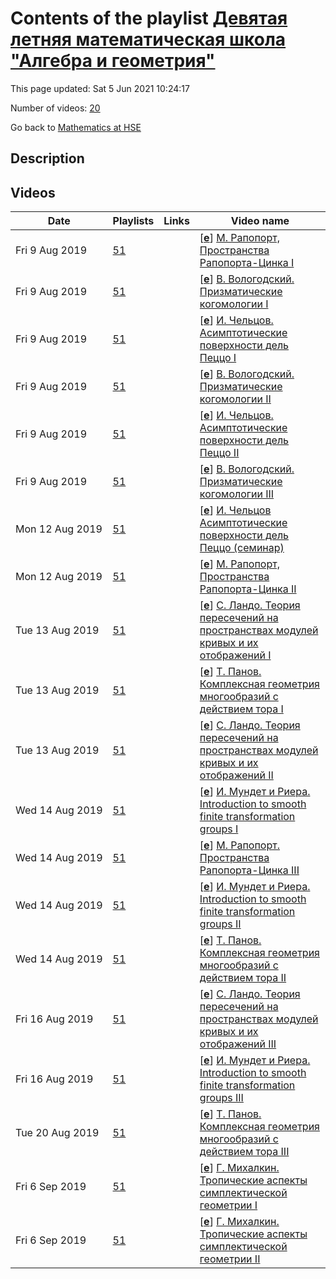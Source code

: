 # Contents of the playlist [Девятая летняя математическая школа "Алгебра и геометрия"](https://www.youtube.com/playlist?list=PLq3E5oubNNoByM-ilPKSfW-HiGAGNY7Jn)

This page updated: Sat 5 Jun 2021 10:24:17

Number of videos: [20](#videos)

Go back to [Mathematics at HSE](../README.md)

## Description



## Videos

|Date|Playlists|Links|Video name|
|---|---|---|---|
| Fri&nbsp;9&nbsp;Aug&nbsp;2019 | [51](../playlists/51 "Девятая летняя математическая школа \"Алгебра и геометрия\"") |  | [[**e**](https://studio.youtube.com/video/O7QZXfVUR80/edit "Edit")] [М. Рапопорт, Пространства Рапопорта-Цинка I](https://www.youtube.com/watch?v=O7QZXfVUR80&list=PLq3E5oubNNoByM-ilPKSfW-HiGAGNY7Jn "Пространства Рапопорта-Цинка --- важнейшие примеры локальных многообразий Шимуры в смысле Шольце. Это пространства модулей p-делимых групп в одном фиксированном классе изогении. В курсе я определю эти объекты и опишу их замечательные свойства. Примерами пространств Рапопорта-Цинка (и единственными из этих пространств, для которых известна явная конструкция) являются пространство Любина-Тэйта и пространство Дринфельда.") |
| Fri&nbsp;9&nbsp;Aug&nbsp;2019 | [51](../playlists/51 "Девятая летняя математическая школа \"Алгебра и геометрия\"") |  | [[**e**](https://studio.youtube.com/video/Xw39AcD86f0/edit "Edit")] [В. Вологодский. Призматические когомологии I](https://www.youtube.com/watch?v=Xw39AcD86f0&list=PLq3E5oubNNoByM-ilPKSfW-HiGAGNY7Jn "Торическая геометрия и топология даёт Призматические когомологии, придуманные Бхаттом и Шольцем, - удобный язык для построения разнообразных \"деформаций\" когомологий де Рама (например, кристальных когомологий или q-когомологий де Рама), а также теорем сравнения (как в p-адической теории Ходжа). Курс будет неспешным введением в теорию Бхатта-Шольца.") |
| Fri&nbsp;9&nbsp;Aug&nbsp;2019 | [51](../playlists/51 "Девятая летняя математическая школа \"Алгебра и геометрия\"") |  | [[**e**](https://studio.youtube.com/video/80LFzkJXnKE/edit "Edit")] [И. Чельцов. Асимптотические поверхности дель Пеццо I](https://www.youtube.com/watch?v=80LFzkJXnKE&list=PLq3E5oubNNoByM-ilPKSfW-HiGAGNY7Jn "Этот курс сфокусирован на одном (достаточно узком, но интересном) классе (лог) многообразий Фано (размерности два). Сначала мы дадим (простое) определение этих поверхностей (с границей). Затем мы получим их полную (очень наглядную) классификацию при (очень естественном) условии гладкости и неприводимости граничного дивизора. После этого мы рассмотрим (детально) вопрос их K-стабильности. А именно, мы покажем как использовать (так называемый) альфа-инвариант Тиана для доказательства K-стабильности найденых нами поверхностей, чей лог-канонический дивизор в пределе тривиален. Потом, мы воспользуемся (отфлоппированным) логарифмическим аналогом препятствия Росса и Томаса и покажем что поверхности, чей лог-канонический дивизор в пределе объемен, не являются K-стабильными. Наконец, мы оценим дельта-инвариант оставшихся поверхностей и покажем что почти все они (кроме шести семейств) также являются K-стабильными и (как следствие) обладают метриками Кэлера-Эйнштейна с (коническими) особенностями вдоль граничной кривой. K-стабильность поверхностей в оставшихся шести семействах (пока) неизвестна. Основная цель курса помочь участникам (коллективно) доказать это (по крайней мере в некоторых частных случаях). Курс не требует никаких специальных знаний кроме (базовой) бирациональной геометриии неособых (проективных) поверхностей.") |
| Fri&nbsp;9&nbsp;Aug&nbsp;2019 | [51](../playlists/51 "Девятая летняя математическая школа \"Алгебра и геометрия\"") |  | [[**e**](https://studio.youtube.com/video/cfRRAzZxVk4/edit "Edit")] [В. Вологодский. Призматические когомологии II](https://www.youtube.com/watch?v=cfRRAzZxVk4&list=PLq3E5oubNNoByM-ilPKSfW-HiGAGNY7Jn "орическая геометрия и топология даёт Призматические когомологии, придуманные Бхаттом и Шольцем, - удобный язык для построения разнообразных \"деформаций\" когомологий де Рама (например, кристальных когомологий или q-когомологий де Рама), а также теорем сравнения (как в p-адической теории Ходжа). Курс будет неспешным введением в теорию Бхатта-Шольца.") |
| Fri&nbsp;9&nbsp;Aug&nbsp;2019 | [51](../playlists/51 "Девятая летняя математическая школа \"Алгебра и геометрия\"") |  | [[**e**](https://studio.youtube.com/video/7hAOxTFVPoQ/edit "Edit")] [И. Чельцов. Асимптотические поверхности дель Пеццо II](https://www.youtube.com/watch?v=7hAOxTFVPoQ&list=PLq3E5oubNNoByM-ilPKSfW-HiGAGNY7Jn "Этот курс сфокусирован на одном (достаточно узком, но интересном) классе (лог) многообразий Фано (размерности два). Сначала мы дадим (простое) определение этих поверхностей (с границей). Затем мы получим их полную (очень наглядную) классификацию при (очень естественном) условии гладкости и неприводимости граничного дивизора. После этого мы рассмотрим (детально) вопрос их K-стабильности. А именно, мы покажем как использовать (так называемый) альфа-инвариант Тиана для доказательства K-стабильности найденых нами поверхностей, чей лог-канонический дивизор в пределе тривиален. Потом, мы воспользуемся (отфлоппированным) логарифмическим аналогом препятствия Росса и Томаса и покажем что поверхности, чей лог-канонический дивизор в пределе объемен, не являются K-стабильными. Наконец, мы оценим дельта-инвариант оставшихся поверхностей и покажем что почти все они (кроме шести семейств) также являются K-стабильными и (как следствие) обладают метриками Кэлера-Эйнштейна с (коническими) особенностями вдоль граничной кривой. K-стабильность поверхностей в оставшихся шести семействах (пока) неизвестна. Основная цель курса помочь участникам (коллективно) доказать это (по крайней мере в некоторых частных случаях). Курс не требует никаких специальных знаний кроме (базовой) бирациональной геометриии неособых (проективных) поверхностей") |
| Fri&nbsp;9&nbsp;Aug&nbsp;2019 | [51](../playlists/51 "Девятая летняя математическая школа \"Алгебра и геометрия\"") |  | [[**e**](https://studio.youtube.com/video/qIZcKrOwg9I/edit "Edit")] [В. Вологодский. Призматические когомологии III](https://www.youtube.com/watch?v=qIZcKrOwg9I&list=PLq3E5oubNNoByM-ilPKSfW-HiGAGNY7Jn "Торическая геометрия и топология даёт Призматические когомологии, придуманные Бхаттом и Шольцем, - удобный язык для построения разнообразных \"деформаций\" когомологий де Рама (например, кристальных когомологий или q-когомологий де Рама), а также теорем сравнения (как в p-адической теории Ходжа). Курс будет неспешным введением в теорию Бхатта-Шольца.") |
| Mon&nbsp;12&nbsp;Aug&nbsp;2019 | [51](../playlists/51 "Девятая летняя математическая школа \"Алгебра и геометрия\"") |  | [[**e**](https://studio.youtube.com/video/793wOxxjCnE/edit "Edit")] [И. Чельцов  Асимптотические поверхности дель Пеццо (семинар)](https://www.youtube.com/watch?v=793wOxxjCnE&list=PLq3E5oubNNoByM-ilPKSfW-HiGAGNY7Jn "Этот курс сфокусирован на одном (достаточно узком, но интересном) классе (лог) многообразий Фано (размерности два). Сначала мы дадим (простое) определение этих поверхностей (с границей). Затем мы получим их полную (очень наглядную) классификацию при (очень естественном) условии гладкости и неприводимости граничного дивизора. После этого мы рассмотрим (детально) вопрос их K-стабильности. А именно, мы покажем как использовать (так называемый) альфа-инвариант Тиана для доказательства K-стабильности найденых нами поверхностей, чей лог-канонический дивизор в пределе тривиален. Потом, мы воспользуемся (отфлоппированным) логарифмическим аналогом препятствия Росса и Томаса и покажем что поверхности, чей лог-канонический дивизор в пределе объемен, не являются K-стабильными. Наконец, мы оценим дельта-инвариант оставшихся поверхностей и покажем что почти все они (кроме шести семейств) также являются K-стабильными и (как следствие) обладают метриками Кэлера-Эйнштейна с (коническими) особенностями вдоль граничной кривой. K-стабильность поверхностей в оставшихся шести семействах (пока) неизвестна. Основная цель курса помочь участникам (коллективно) доказать это (по крайней мере в некоторых частных случаях). Курс не требует никаких специальных знаний кроме (базовой) бирациональной геометриии неособых (проективных) поверхностей.") |
| Mon&nbsp;12&nbsp;Aug&nbsp;2019 | [51](../playlists/51 "Девятая летняя математическая школа \"Алгебра и геометрия\"") |  | [[**e**](https://studio.youtube.com/video/HpWOERn0fUE/edit "Edit")] [М. Рапопорт, Пространства Рапопорта-Цинка II](https://www.youtube.com/watch?v=HpWOERn0fUE&list=PLq3E5oubNNoByM-ilPKSfW-HiGAGNY7Jn "Пространства Рапопорта-Цинка --- важнейшие примеры локальных многообразий Шимуры в смысле Шольце. Это пространства модулей p-делимых групп в одном фиксированном классе изогении. В курсе я определю эти объекты и опишу их замечательные свойства. Примерами пространств Рапопорта-Цинка (и единственными из этих пространств, для которых известна явная конструкция) являются пространство Любина-Тэйта и пространство Дринфельда.") |
| Tue&nbsp;13&nbsp;Aug&nbsp;2019 | [51](../playlists/51 "Девятая летняя математическая школа \"Алгебра и геометрия\"") |  | [[**e**](https://studio.youtube.com/video/iBiDc8Dj_eg/edit "Edit")] [С. Ландо. Теория пересечений на пространствах модулей кривых и их отображений I](https://www.youtube.com/watch?v=iBiDc8Dj_eg&list=PLq3E5oubNNoByM-ilPKSfW-HiGAGNY7Jn "М.Казарян, С.Ландо, В.Прасолов, Алгебраические кривые: по направлению к пространствам модулей М., МЦНМО, 2018") |
| Tue&nbsp;13&nbsp;Aug&nbsp;2019 | [51](../playlists/51 "Девятая летняя математическая школа \"Алгебра и геометрия\"") |  | [[**e**](https://studio.youtube.com/video/DF4MDM4B-TA/edit "Edit")] [Т. Панов. Комплексная геометрия многообразий с действием тора I](https://www.youtube.com/watch?v=DF4MDM4B-TA&list=PLq3E5oubNNoByM-ilPKSfW-HiGAGNY7Jn "Торическая геометрия и топология даёт большое количество примеров многообразий с \"нестандартными\" комплексными структурами, т.е. некэлеровыми и даже не мойшезоновыми. Одним из основных классов таких примеров являются момент-угол-многообразия. Комплексное момент-угол-многообразие Z задаётся некоторым набором комбинаторно-геометрических данных, включающих полный симплициальный (но не обязательно рациональный) веер. В случае рациональных вееров многообразие Z является тотальным пространством голоморфного расслоения над торическим многообразием со слоем компактный комплексный тор. В этом случае инварианты комплексной структуры на Z, такие как когомологии Дольбо и числа Ходжа, могут быть описаны при помощи спектральной последовательности Бореля голоморфного расслоения.  В общем случае на комплексном момент-угол-многообразии Z имеется каноническое голоморфное слоение F, эквивариантное под действием алгебраического тора. Примеры момент-угол-многообразий включают многообразия Хопфа, Калаби-Экманна и их деформации. Пара (Z,F) из многообразия и голомофрного слоения также изучалась как модель для некоммутативных торических многообразий в работах Katzarkov, Lupercio, Meersseman, Verjovsky (arXiv:1308.2774) и Ratiu, Zung (arXiv:1705.11110) .  Геометрия многообразий Z и слоений F весьма интересна и нестандартна. Основным инструментом для изучения геометрии комплексных момент-угол-многообразий Z является трансверсально кэлерова форма для слоения F. Такая форма существует при некоторых ограничениях на комбинаторные данные. Путём интегрирования трансверсально кэлеровой формы доказывается, что любое кэлерово подмногообразие в момент-угол-многообразии Z лежит в листе слоения F. Для общего момент-угол-многообразия Z в своём комбинаторном классе все его подмногообразия являются момент-угол-многообразиями меньшей размерности, а значит число их конечно. Это влечёт, в частности, что Z не допускает непостоянных мероморфных функций, т.е. его алгебраическая размерность равна нулю.  Battaglia, Zaffran (arXiv:1108.1637) вычислили базисные числа Бетти для канонического голоморфного слоения на момент-угол-многообразии Z, соответствующем расщепляемому (shellable) вееру. Ими была высказана гипотеза, что кольцо базисных когомологий в случае произвольного симплициального веера имеет тот же вид, что и кольцо когомологий полного симплициального торического многообразия (даваемое теоремой Данилова-Юркевича). Мы доказываем эту гипотезу. Доказательство использует спектральную последовательность Эйленберга-Мура; ключевым утверждением здесь является формальность модели Картана для действия тора на Z.") |
| Tue&nbsp;13&nbsp;Aug&nbsp;2019 | [51](../playlists/51 "Девятая летняя математическая школа \"Алгебра и геометрия\"") |  | [[**e**](https://studio.youtube.com/video/md0z_aoczuE/edit "Edit")] [С. Ландо. Теория пересечений на пространствах модулей кривых и их отображений II](https://www.youtube.com/watch?v=md0z_aoczuE&list=PLq3E5oubNNoByM-ilPKSfW-HiGAGNY7Jn "М.Казарян, С.Ландо, В.Прасолов, Алгебраические кривые: по направлению к пространствам модулей М., МЦНМО, 2018") |
| Wed&nbsp;14&nbsp;Aug&nbsp;2019 | [51](../playlists/51 "Девятая летняя математическая школа \"Алгебра и геометрия\"") |  | [[**e**](https://studio.youtube.com/video/QvcLit1GMYk/edit "Edit")] [И. Мундет и Риера. Introduction to smooth finite transformation groups I](https://www.youtube.com/watch?v=QvcLit1GMYk&list=PLq3E5oubNNoByM-ilPKSfW-HiGAGNY7Jn "I will give an introduction to the theory of smooth finite transformation groups. My choice of material will be guided by the problem of determining which finite groups admit smooth effective actions on a given manifold. A complete answer to this problem is at present out of reach, but many partial results are available. Among these, I will explain: (i) the basics of Smith theory, (ii) a classical result of Mann and Su on actions of finite abelian groups, and (iii) some of the recent results on the Jordan property for diffeomorphism groups. With this motivation in mind I will explain basic facts on differential topology, group cohomology and equivariant cohomology. I will only assume that the audience is familiar with standard notions in algebraic topology such as singular (co)homology and spectral sequences, basic differential and Riemannian geometry, and very basic notions on finite groups.") |
| Wed&nbsp;14&nbsp;Aug&nbsp;2019 | [51](../playlists/51 "Девятая летняя математическая школа \"Алгебра и геометрия\"") |  | [[**e**](https://studio.youtube.com/video/T7VAASVo9zQ/edit "Edit")] [М. Рапопорт. Пространства Рапопорта-Цинка III](https://www.youtube.com/watch?v=T7VAASVo9zQ&list=PLq3E5oubNNoByM-ilPKSfW-HiGAGNY7Jn "Пространства Рапопорта-Цинка --- важнейшие примеры локальных многообразий Шимуры в смысле Шольце. Это пространства модулей p-делимых групп в одном фиксированном классе изогении. В курсе я определю эти объекты и опишу их замечательные свойства. Примерами пространств Рапопорта-Цинка (и единственными из этих пространств, для которых известна явная конструкция) являются пространство Любина-Тэйта и пространство Дринфельда.") |
| Wed&nbsp;14&nbsp;Aug&nbsp;2019 | [51](../playlists/51 "Девятая летняя математическая школа \"Алгебра и геометрия\"") |  | [[**e**](https://studio.youtube.com/video/2remnMFWYcw/edit "Edit")] [И. Мундет и Риера. Introduction to smooth finite transformation groups II](https://www.youtube.com/watch?v=2remnMFWYcw&list=PLq3E5oubNNoByM-ilPKSfW-HiGAGNY7Jn "I will give an introduction to the theory of smooth finite transformation groups. My choice of material will be guided by the problem of determining which finite groups admit smooth effective actions on a given manifold. A complete answer to this problem is at present out of reach, but many partial results are available. Among these, I will explain: (i) the basics of Smith theory, (ii) a classical result of Mann and Su on actions of finite abelian groups, and (iii) some of the recent results on the Jordan property for diffeomorphism groups. With this motivation in mind I will explain basic facts on differential topology, group cohomology and equivariant cohomology. I will only assume that the audience is familiar with standard notions in algebraic topology such as singular (co)homology and spectral sequences, basic differential and Riemannian geometry, and very basic notions on finite groups.") |
| Wed&nbsp;14&nbsp;Aug&nbsp;2019 | [51](../playlists/51 "Девятая летняя математическая школа \"Алгебра и геометрия\"") |  | [[**e**](https://studio.youtube.com/video/WEV6iwurbnI/edit "Edit")] [Т. Панов. Комплексная геометрия многообразий с действием тора II](https://www.youtube.com/watch?v=WEV6iwurbnI&list=PLq3E5oubNNoByM-ilPKSfW-HiGAGNY7Jn "Торическая геометрия и топология даёт большое количество примеров многообразий с \"нестандартными\" комплексными структурами, т.е. некэлеровыми и даже не мойшезоновыми. Одним из основных классов таких примеров являются момент-угол-многообразия. Комплексное момент-угол-многообразие Z задаётся некоторым набором комбинаторно-геометрических данных, включающих полный симплициальный (но не обязательно рациональный) веер. В случае рациональных вееров многообразие Z является тотальным пространством голоморфного расслоения над торическим многообразием со слоем компактный комплексный тор. В этом случае инварианты комплексной структуры на Z, такие как когомологии Дольбо и числа Ходжа, могут быть описаны при помощи спектральной последовательности Бореля голоморфного расслоения.  В общем случае на комплексном момент-угол-многообразии Z имеется каноническое голоморфное слоение F, эквивариантное под действием алгебраического тора. Примеры момент-угол-многообразий включают многообразия Хопфа, Калаби-Экманна и их деформации. Пара (Z,F) из многообразия и голомофрного слоения также изучалась как модель для некоммутативных торических многообразий в работах Katzarkov, Lupercio, Meersseman, Verjovsky (arXiv:1308.2774) и Ratiu, Zung (arXiv:1705.11110) .  Геометрия многообразий Z и слоений F весьма интересна и нестандартна. Основным инструментом для изучения геометрии комплексных момент-угол-многообразий Z является трансверсально кэлерова форма для слоения F. Такая форма существует при некоторых ограничениях на комбинаторные данные. Путём интегрирования трансверсально кэлеровой формы доказывается, что любое кэлерово подмногообразие в момент-угол-многообразии Z лежит в листе слоения F. Для общего момент-угол-многообразия Z в своём комбинаторном классе все его подмногообразия являются момент-угол-многообразиями меньшей размерности, а значит число их конечно. Это влечёт, в частности, что Z не допускает непостоянных мероморфных функций, т.е. его алгебраическая размерность равна нулю.  Battaglia, Zaffran (arXiv:1108.1637) вычислили базисные числа Бетти для канонического голоморфного слоения на момент-угол-многообразии Z, соответствующем расщепляемому (shellable) вееру. Ими была высказана гипотеза, что кольцо базисных когомологий в случае произвольного симплициального веера имеет тот же вид, что и кольцо когомологий полного симплициального торического многообразия (даваемое теоремой Данилова-Юркевича). Мы доказываем эту гипотезу. Доказательство использует спектральную последовательность Эйленберга-Мура; ключевым утверждением здесь является формальность модели Картана для действия тора на Z.") |
| Fri&nbsp;16&nbsp;Aug&nbsp;2019 | [51](../playlists/51 "Девятая летняя математическая школа \"Алгебра и геометрия\"") |  | [[**e**](https://studio.youtube.com/video/2m70tqYfhs0/edit "Edit")] [С. Ландо. Теория пересечений на пространствах модулей кривых и их отображений III](https://www.youtube.com/watch?v=2m70tqYfhs0&list=PLq3E5oubNNoByM-ilPKSfW-HiGAGNY7Jn "М.Казарян, С.Ландо, В.Прасолов, Алгебраические кривые: по направлению к пространствам модулей М., МЦНМО, 2018") |
| Fri&nbsp;16&nbsp;Aug&nbsp;2019 | [51](../playlists/51 "Девятая летняя математическая школа \"Алгебра и геометрия\"") |  | [[**e**](https://studio.youtube.com/video/rXcUbQyhr_c/edit "Edit")] [И. Мундет и Риера. Introduction to smooth finite transformation groups III](https://www.youtube.com/watch?v=rXcUbQyhr_c&list=PLq3E5oubNNoByM-ilPKSfW-HiGAGNY7Jn "I will give an introduction to the theory of smooth finite transformation groups. My choice of material will be guided by the problem of determining which finite groups admit smooth effective actions on a given manifold. A complete answer to this problem is at present out of reach, but many partial results are available. Among these, I will explain: (i) the basics of Smith theory, (ii) a classical result of Mann and Su on actions of finite abelian groups, and (iii) some of the recent results on the Jordan property for diffeomorphism groups. With this motivation in mind I will explain basic facts on differential topology, group cohomology and equivariant cohomology. I will only assume that the audience is familiar with standard notions in algebraic topology such as singular (co)homology and spectral sequences, basic differential and Riemannian geometry, and very basic notions on finite groups.") |
| Tue&nbsp;20&nbsp;Aug&nbsp;2019 | [51](../playlists/51 "Девятая летняя математическая школа \"Алгебра и геометрия\"") |  | [[**e**](https://studio.youtube.com/video/vhzQxAqSu1M/edit "Edit")] [Т. Панов. Комплексная геометрия многообразий с действием тора III](https://www.youtube.com/watch?v=vhzQxAqSu1M&list=PLq3E5oubNNoByM-ilPKSfW-HiGAGNY7Jn "Торическая геометрия и топология даёт большое количество примеров многообразий с \"нестандартными\" комплексными структурами, т.е. некэлеровыми и даже не мойшезоновыми. Одним из основных классов таких примеров являются момент-угол-многообразия. Комплексное момент-угол-многообразие Z задаётся некоторым набором комбинаторно-геометрических данных, включающих полный симплициальный (но не обязательно рациональный) веер. В случае рациональных вееров многообразие Z является тотальным пространством голоморфного расслоения над торическим многообразием со слоем компактный комплексный тор. В этом случае инварианты комплексной структуры на Z, такие как когомологии Дольбо и числа Ходжа, могут быть описаны при помощи спектральной последовательности Бореля голоморфного расслоения. В общем случае на комплексном момент-угол-многообразии Z имеется каноническое голоморфное слоение F, эквивариантное под действием алгебраического тора. Примеры момент-угол-многообразий включают многообразия Хопфа, Калаби-Экманна и их деформации. Пара (Z,F) из многообразия и голомофрного слоения также изучалась как модель для некоммутативных торических многообразий в работах Katzarkov, Lupercio, Meersseman, Verjovsky (arXiv:1308.2774) и Ratiu, Zung (arXiv:1705.11110) . Геометрия многообразий Z и слоений F весьма интересна и нестандартна. Основным инструментом для изучения геометрии комплексных момент-угол-многообразий Z является трансверсально кэлерова форма для слоения F. Такая форма существует при некоторых ограничениях на комбинаторные данные. Путём интегрирования трансверсально кэлеровой формы доказывается, что любое кэлерово подмногообразие в момент-угол-многообразии Z лежит в листе слоения F. Для общего момент-угол-многообразия Z в своём комбинаторном классе все его подмногообразия являются момент-угол-многообразиями меньшей размерности, а значит число их конечно. Это влечёт, в частности, что Z не допускает непостоянных мероморфных функций, т.е. его алгебраическая размерность равна нулю.  Battaglia, Zaffran (arXiv:1108.1637) вычислили базисные числа Бетти для канонического голоморфного слоения на момент-угол-многообразии Z, соответствующем расщепляемому (shellable) вееру. Ими была высказана гипотеза, что кольцо базисных когомологий в случае произвольного симплициального веера имеет тот же вид, что и кольцо когомологий полного симплициального торического многообразия (даваемое теоремой Данилова-Юркевича). Мы доказываем эту гипотезу. Доказательство использует спектральную последовательность Эйленберга-Мура; ключевым утверждением здесь является формальность модели Картана для действия тора на Z.") |
| Fri&nbsp;6&nbsp;Sep&nbsp;2019 | [51](../playlists/51 "Девятая летняя математическая школа \"Алгебра и геометрия\"") |  | [[**e**](https://studio.youtube.com/video/JJO61VILPBA/edit "Edit")] [Г. Михалкин. Тропические аспекты симплектической геометрии I](https://www.youtube.com/watch?v=JJO61VILPBA&list=PLq3E5oubNNoByM-ilPKSfW-HiGAGNY7Jn "Мы рассмотрим такие основные понятия симплектической и тропической геометрии как многообразия (в частности, торические многообразия), их лагранжевы подмногообразия, инварианты Громова-Виттена, ёмкость. Внимание будет уделено случаям, в которых тропическая геометрия позволяет визуализировать эти понятия, а также производить вычисления.") |
| Fri&nbsp;6&nbsp;Sep&nbsp;2019 | [51](../playlists/51 "Девятая летняя математическая школа \"Алгебра и геометрия\"") |  | [[**e**](https://studio.youtube.com/video/MlElxmr8zBM/edit "Edit")] [Г. Михалкин. Тропические аспекты симплектической геометрии II](https://www.youtube.com/watch?v=MlElxmr8zBM&list=PLq3E5oubNNoByM-ilPKSfW-HiGAGNY7Jn "Мы рассмотрим такие основные понятия симплектической и тропической геометрии как многообразия (в частности, торические многообразия), их лагранжевы подмногообразия, инварианты Громова-Виттена, ёмкость. Внимание будет уделено случаям, в которых тропическая геометрия позволяет визуализировать эти понятия, а также производить вычисления.") |
